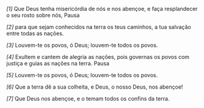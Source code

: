*[1]* Que Deus tenha misericórdia de nós e nos abençoe, e faça resplandecer o seu rosto sobre nós, Pausa

*[2]* para que sejam conhecidos na terra os teus caminhos, a tua salvação entre todas as nações.

*[3]* Louvem-te os povos, ó Deus; louvem-te todos os povos.

*[4]* Exultem e cantem de alegria as nações, pois governas os povos com justiça e guias as nações na terra. Pausa

*[5]* Louvem-te os povos, ó Deus; louvem-te todos os povos.

*[6]* Que a terra dê a sua colheita, e Deus, o nosso Deus, nos abençoe!

*[7]* Que Deus nos abençoe, e o temam todos os confins da terra.

